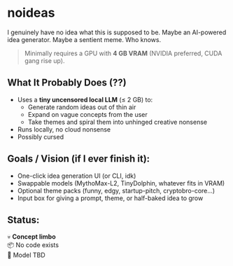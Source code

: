 # noideas

I genuinely have no idea what this is supposed to be. Maybe an AI-powered idea generator. Maybe a sentient meme. Who knows.

> Minimally requires a GPU with **4 GB VRAM** (NVIDIA preferred, CUDA gang rise up).

## What It Probably Does (??)

- Uses a **tiny uncensored local LLM** (≤ 2 GB) to:
  - Generate random ideas out of thin air
  - Expand on vague concepts from the user
  - Take themes and spiral them into unhinged creative nonsense
- Runs locally, no cloud nonsense
- Possibly cursed

## Goals / Vision (if I ever finish it):
- One-click idea generation UI (or CLI, idk)
- Swappable models (MythoMax-L2, TinyDolphin, whatever fits in VRAM)
- Optional theme packs (funny, edgy, startup-pitch, cryptobro-core...)
- Input box for giving a prompt, theme, or half-baked idea to grow

## Status:
💀 **Concept limbo**  
📦 No code exists  
🧠 Model TBD  
